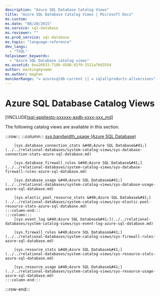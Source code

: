 ```yaml
---
description: "Azure SQL Database Catalog Views"
title: "Azure SQL Database Catalog Views | Microsoft Docs"
ms.custom: 
ms.date: "08/20/2015"
ms.service: sql-database 
ms.reviewer: ""
ms.prod_service: sql-database
ms.topic: "language-reference"
dev_langs: 
  - "TSQL"
helpviewer_keywords: 
  - "Azure SQL Database catalog views"
ms.assetid: 6ea26833-718b-4588-82f0-2511a76d3554
author: markingmyname
ms.author: maghan
monikerRange: "= azuresqldb-current || = sqlallproducts-allversions"
---
```

# Azure SQL Database Catalog Views
[!INCLUDE[tsql-appliesto-xxxxxx-asdb-xxxx-xxx_md](../../includes/tsql-appliesto-xxxxxx-asdb-xxxx-xxx-md.md)]

The following catalog views are available in this section.  

:::row:::
    :::column:::
        [sys.bandwidth_usage &#40;Azure SQL Database&#41;](../../relational-databases/system-catalog-views/sys-bandwidth-usage-azure-sql-database.md)

        [sys.database_connection_stats &#40;Azure SQL Database&#41;](../../relational-databases/system-catalog-views/sys-database-connection-stats-azure-sql-database.md)

        [sys.database_firewall_rules &#40;Azure SQL Database&#41;](../../relational-databases/system-catalog-views/sys-database-firewall-rules-azure-sql-database.md)

        [sys.database_usage &#40;Azure SQL Database&#41;](../../relational-databases/system-catalog-views/sys-database-usage-azure-sql-database.md)

        [sys.elastic_pool_resource_stats &#40;Azure SQL Database&#41;](../../relational-databases/system-catalog-views/sys-elastic-pool-resource-stats-azure-sql-database.md)
    :::column-end:::
    :::column:::
        [sys.event_log &#40;Azure SQL Database&#41;](../../relational-databases/system-catalog-views/sys-event-log-azure-sql-database.md)

        [sys.firewall_rules &#40;Azure SQL Database&#41;](../../relational-databases/system-catalog-views/sys-firewall-rules-azure-sql-database.md)

        [sys.resource_stats &#40;Azure SQL Database&#41;](../../relational-databases/system-catalog-views/sys-resource-stats-azure-sql-database.md)

        [sys.resource_usage &#40;Azure SQL Database&#41;](../../relational-databases/system-catalog-views/sys-resource-usage-azure-sql-database.md)
    :::column-end:::
:::row-end:::
